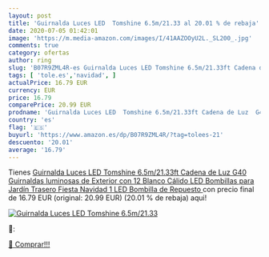 ```yaml
---
layout: post
title: 'Guirnalda Luces LED  Tomshine 6.5m/21.33 al 20.01 % de rebaja'
date: 2020-07-05 01:42:01
image: 'https://m.media-amazon.com/images/I/41AAZOOyU2L._SL200_.jpg'
comments: true
category: ofertas
author: ring
slug: 'B07R9ZML4R-es Guirnalda Luces LED Tomshine 6.5m/21.33ft Cadena de Luz...'
tags: [ 'tole.es','navidad', ]
actualPrice: 16.79 EUR
currency: EUR
price: 16.79
comparePrice: 20.99 EUR
prodname: 'Guirnalda Luces LED  Tomshine 6.5m/21.33ft Cadena de Luz  G40 Guirnaldas luminosas de Exterior con 12 Blanco Cálido LED Bombillas para Jardín Trasero Fiesta Navidad  1 LED Bombilla de Repuesto '
country: 'es'
flag: '🇪🇸'
buyurl: 'https://www.amazon.es/dp/B07R9ZML4R/?tag=tolees-21'
descuento: '20.01'
average: '16.79'
---
```


Tienes [Guirnalda Luces LED  Tomshine 6.5m/21.33ft Cadena de Luz  G40 Guirnaldas luminosas de Exterior con 12 Blanco Cálido LED Bombillas para Jardín Trasero Fiesta Navidad  1 LED Bombilla de Repuesto ](https://www.amazon.es/dp/B07R9ZML4R/?tag=tolees-21) con precio final de  16.79 EUR (original: 20.99 EUR) (20.01 %  de rebaja) aqui!

[![Guirnalda Luces LED  Tomshine 6.5m/21.33](https://m.media-amazon.com/images/I/41AAZOOyU2L._SL200_.jpg)](https://www.amazon.es/dp/B07R9ZML4R/?tag=tolees-21)

🔎:


[🛒 Comprar!!!](https://www.amazon.es/dp/B07R9ZML4R/?tag=tolees-21)
